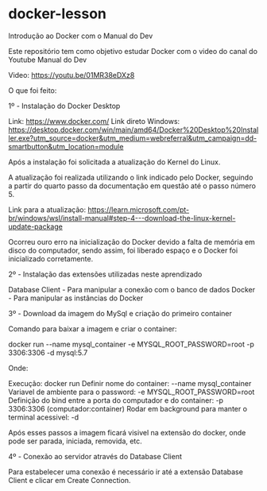 # docker-lesson
 Introdução ao Docker com o Manual do Dev

Este repositório tem como objetivo estudar Docker com o video do canal do Youtube Manual do Dev

Video: https://youtu.be/01MR38eDXz8

O que foi feito:

1º - Instalação do Docker Desktop

Link: https://www.docker.com/
Link direto Windows: https://desktop.docker.com/win/main/amd64/Docker%20Desktop%20Installer.exe?utm_source=docker&utm_medium=webreferral&utm_campaign=dd-smartbutton&utm_location=module

Após a instalação foi solicitada a atualização do Kernel do Linux.

A atualização foi realizada utilizando o link indicado pelo Docker, seguindo a partir do quarto passo da documentação em questão até o passo número 5.

Link para a atualização: https://learn.microsoft.com/pt-br/windows/wsl/install-manual#step-4---download-the-linux-kernel-update-package

Ocorreu ouro erro na inicialização do Docker devido a falta de memória em disco do computador, sendo assim, foi liberado espaço e o Docker foi inicializado corretamente.

2º - Instalação das extensões utilizadas neste aprendizado

Database Client - Para manipular a conexão com o banco de dados
Docker - Para manipular as instâncias do Docker

3º - Download da imagem do MySql e criação do primeiro container

Comando para baixar a imagem e criar o container:

docker run --name mysql_container -e MYSQL_ROOT_PASSWORD=root -p 3306:3306 -d mysql:5.7

Onde:

Execução: docker run
Definir nome do container: --name mysql_container
Variavel de ambiente para o password: -e MYSQL_ROOT_PASSWORD=root
Definição do bind entre a porta do computador e do container: -p 3306:3306 (computador:container)
Rodar em background para manter o terminal acessivel: -d

Após esses passos a imagem ficará visivel na extensão do docker, onde pode ser parada, iniciada, removida, etc.

4º - Conexão ao servidor através do Database Client

Para estabelecer uma conexão é necessário ir até a extensão Database Client e clicar em Create Connection.




